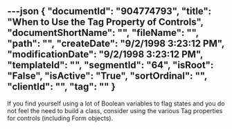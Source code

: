 ---json
{
  "documentId": "904774793",
  "title": "When to Use the Tag Property of Controls",
  "documentShortName": "",
  "fileName": "",
  "path": "",
  "createDate": "9/2/1998 3:23:12 PM",
  "modificationDate": "9/2/1998 3:23:12 PM",
  "templateId": "",
  "segmentId": "64",
  "isRoot": "False",
  "isActive": "True",
  "sortOrdinal": "",
  "clientId": "",
  "tag": ""
}
---

If you find yourself using a lot of Boolean variables to flag states and you do not feel the need to build a class, consider using the various Tag properties for controls (including Form objects).
